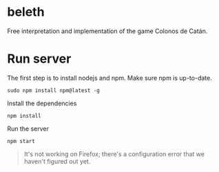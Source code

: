 # beleth

Free interpretation and implementation of the game Colonos de Catán. 

# Run server

The first step is to install nodejs and npm. Make sure npm is up-to-date.

    sudo npm install npm@latest -g

Install the dependencies

    npm install

Run the server

    npm start

> It's not working on Firefox; there's a configuration error that we haven't figured out yet.

